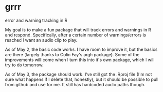 # grrr
error and warning tracking in R

My goal is to make a fun package that will track errors and warnings in R and respond. Specifically, after a certain number of warnings/errors is reached I want an audio clip to play. 

As of May 2, the basic code works. I have room to improve it, but the basics are there (largely thanks to Colin Fay's argh package). Some of the improvements will come when I turn this into it's own package, which I will try to do tomorrow.

As of May 3, the package should work. I've still got the .Rproj file (I'm not sure what happens if I delete that, honestly), but it should be possible to pull from github and use for me. It still has hardcoded audio paths though.
